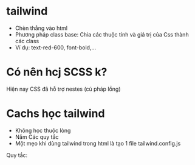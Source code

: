 # tailwind
- Chèn thẳng vào html
- Phương pháp class base: Chia các thuộc tính và giá trị của Css thành các class 
- Ví dụ: text-red-600, font-bold,...

# Có nên hcj SCSS k?
Hiện nay CSS đã hỗ trợ nestes (cú pháp lồng)

# Cachs học tailwind
- Không học thuộc lòng
- Nắm Các quy tắc
- Một mẹo khi dùng tailwind trong html là tạo 1 file tailwind.config.js 

Quy tắc:
<!-- prefix-value (value này do tailwind build sẵn)
prefix-[value] (value này do lâp trình viên thêm vào) -->